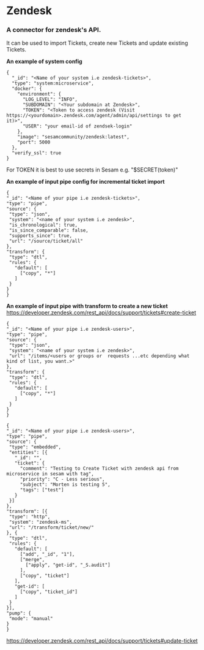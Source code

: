 # Zendesk

### A connector for zendesk's API. 

It can be used to import Tickets, create new Tickets and update existing Tickets.

**An example of system config**   
```
{
  "_id": "<Name of your system i.e zendesk-tickets>",
  "type": "system:microservice",
  "docker": {
    "environment": {
      "LOG_LEVEL": "INFO",
      "SUBDOMAIN": "<Your subdomain at Zendesk>",
      "TOKEN": "<Token to access zendesk (Visit https://<yourdomain>.zendesk.com/agent/admin/api/settings to get it)>",
      "USER": "your email-id of zendsek-login"
    },
    "image": "sesamcommunity/zendesk:latest",
    "port": 5000
  },
  "verify_ssl": true
}
```
For TOKEN it is best to use secrets in Sesam e.g. "$SECRET(token)"
 
**An example of input pipe config for incremental ticket import**  
   ```
   {
  "_id": "<Name of your pipe i.e zendesk-tickets>",
  "type": "pipe",
  "source": {
    "type": "json",
    "system": "<name of your system i.e zendesk>",
    "is_chronological": true,
    "is_since_comparable": false,
    "supports_since": true,
    "url": "/source/ticket/all"
  },
  "transform": {
    "type": "dtl",
    "rules": {
      "default": [
        ["copy", "*"]
      ]
    }
  }
}

```

**An example of input pipe with transform to create a new ticket**
https://developer.zendesk.com/rest_api/docs/support/tickets#create-ticket

   ```
{
  "_id": "<Name of your pipe i.e zendesk-users>",
  "type": "pipe",
  "source": {
    "type": "json",
    "system": "<name of your system i.e zendesk>",
    "url": "/items/<users or groups or  requests ...etc depending what kind of list, you want.>"
  },
  "transform": {
    "type": "dtl",
    "rules": {
      "default": [
        ["copy", "*"]
      ]
    }
  }
}

{
  "_id": "<Name of your pipe i.e zendesk-users>",
  "type": "pipe",
  "source": {
    "type": "embedded",
    "entities": [{
      "_id": "",
      "ticket": {
        "comment": "Testing to Create Ticket with zendesk api from microservice in sesam with tag",
        "priority": "C - Less serious",
        "subject": "Morten is testing 5",
        "tags": ["test"]
      }
    }]
  },
  "transform": [{
    "type": "http",
    "system": "zendesk-ms",
    "url": "/transform/ticket/new/"
  }, {
    "type": "dtl",
    "rules": {
      "default": [
        ["add", "_id", "1"],
        ["merge",
          ["apply", "get-id", "_S.audit"]
        ],
        ["copy", "ticket"]
      ],
      "get-id": [
        ["copy", "ticket_id"]
      ]
    }
  }],
  "pump": {
    "mode": "manual"
  }
}
```
https://developer.zendesk.com/rest_api/docs/support/tickets#update-ticket